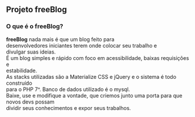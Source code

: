 <h2>
	Projeto freeBlog
</h2>
<h3>O que é o freeBlog?</h3>
<p>
	<strong>freeBlog</strong> nada mais é que um blog feito para <br>
	desenvolvedores iniciantes terem onde colocar seu trabalho e <br>
	divulgar suas ideias. <br>
	É um blog simples e rápido com foco em acessibilidade, baixas requisições e <br>
	estabilidade. 
	<br>
	As stacks utilizadas são a Materialize CSS e jQuery e o sistema é todo construído <br>
	para o PHP 7^. Banco de dados utilizado é o mysql.<br>
	Baixe, use e modifique a vontade, que criemos junto uma porta para que novos devs possam <br>
	dividir seus conhecimentos e expor seus trabalhos.
</p>